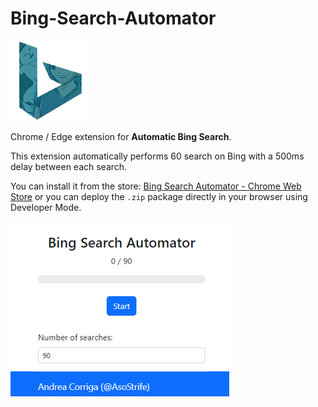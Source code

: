 # Bing-Search-Automator
![](https://github.com/AsoStrife/Bing-Search-Automator/blob/00aa9c79a7aa91b48855928f5123c23a8d7b12fa/img/icon128.png?raw=true)

Chrome / Edge extension for **Automatic Bing Search**. 

This extension automatically performs 60 search on Bing with a 500ms delay between each search.

You can install it from the store: [Bing Search Automator - Chrome Web Store](https://chrome.google.com/webstore/detail/ehpnglljgijenbiknlgpcbnnmhfdgbam/preview?hl=it&authuser=0) or you can deploy the `.zip` package directly in your browser using Developer Mode. 

![](https://github.com/AsoStrife/Bing-Search-Automator/blob/3d2b20c574327fea9291a609b47444154eae250f/img/preview.png?raw=true)
